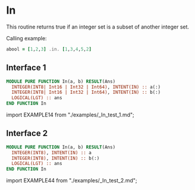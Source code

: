 # In

<!-- markdownlint-disable MD041 MD013 MD033 -->

This routine returns true if an integer set is a subset of another integer set.

Calling example:

```fortran
abool = [1,2,3] .in. [1,3,4,5,2]
```

## Interface 1

<Tabs>
<TabItem value="interface" label="܀ Interface" default>

```fortran
MODULE PURE FUNCTION In(a, b) RESULT(Ans)
  INTEGER(INT8| Int16 | Int32 | Int64), INTENT(IN) :: a(:)
  INTEGER(INT8| Int16 | Int32 | Int64), INTENT(IN) :: b(:)
  LOGICAL(LGT) :: ans
END FUNCTION In
```

</TabItem>

<TabItem value="example" label="️܀ See example">

import EXAMPLE14 from "./examples/_In_test_1.md";

<EXAMPLE14 />

</TabItem>

<TabItem value="close" label="↢ ">

</TabItem>
</Tabs>

## Interface 2

<Tabs>
<TabItem value="interface" label="܀ Interface" default>

```fortran
MODULE PURE FUNCTION In(a, b) RESULT(Ans)
  INTEGER(INT8), INTENT(IN) :: a
  INTEGER(INT8), INTENT(IN) :: b(:)
  LOGICAL(LGT) :: ans
END FUNCTION In
```

</TabItem>

<TabItem value="example" label="️܀ See example">

import EXAMPLE44 from "./examples/_In_test_2.md";

<EXAMPLE44 />

</TabItem>

<TabItem value="close" label="↢ ">

</TabItem>
</Tabs>
